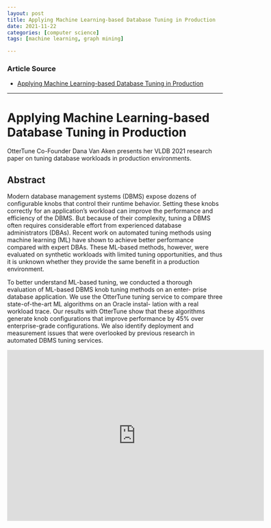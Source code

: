 ```yaml
---
layout: post
title: Applying Machine Learning-based Database Tuning in Production
date: 2021-11-22
categories: [computer science]
tags: [machine learning, graph mining]

---
```


### Article Source

* [Applying Machine Learning-based Database Tuning in Production](https://www.youtube.com/watch?v=gt5J23gyQ2I)


---


# Applying Machine Learning-based Database Tuning in Production

OtterTune Co-Founder Dana Van Aken presents her VLDB 2021 research paper on tuning database workloads in production environments.

## Abstract

Modern database management systems (DBMS) expose dozens of configurable knobs that control their runtime behavior. Setting these knobs correctly for an application’s workload can improve the performance and efficiency of the DBMS. But because of their complexity, tuning a DBMS often requires considerable effort from experienced database administrators (DBAs). Recent work on automated tuning methods using machine learning (ML) have shown to achieve better performance compared with expert DBAs. These ML-based methods, however, were evaluated on synthetic workloads with limited tuning opportunities, and thus it is unknown whether they provide the same benefit in a production environment.

To better understand ML-based tuning, we conducted a thorough evaluation of ML-based DBMS knob tuning methods on an enter- prise database application. We use the OtterTune tuning service to compare three state-of-the-art ML algorithms on an Oracle instal- lation with a real workload trace. Our results with OtterTune show that these algorithms generate knob configurations that improve performance by 45% over enterprise-grade configurations. We also identify deployment and measurement issues that were overlooked by previous research in automated DBMS tuning services.


<iframe width="600" height="400" src="https://www.youtube.com/embed/gt5J23gyQ2I" title="YouTube video player" frameborder="0" allow="accelerometer; autoplay; clipboard-write; encrypted-media; gyroscope; picture-in-picture" allowfullscreen></iframe>